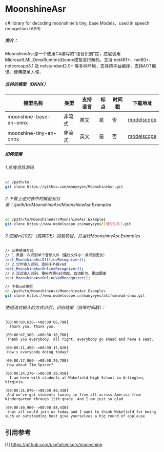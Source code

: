# MoonshineAsr
c# library for decoding moonshine's tiny, base Models，used in speech recognition (ASR)

##### 简介：

MoonshineAsr是一个使用C#编写的“语音识别”库，底层调用Microsoft.ML.OnnxRuntime对onnx模型进行解码，支持 net461+、net60+、netcoreapp3.1 及 netstandard2.0+ 等多种环境，支持跨平台编译，支持AOT编译。使用简单方便。

##### 支持的模型（ONNX）

| 模型名称  |  类型 | 支持语言  | 标点  |  时间戳 | 下载地址  |
| ------------ | ------------ | ------------ | ------------ | ------------ | ------------ |
|  moonshine-base-en-onnx | 非流式  | 英文  |  是 | 否  |  [modelscope](https://modelscope.cn/models/manyeyes/moonshine-base-en-onnx "modelscope") |
|  moonshine-tiny-en-onnx | 非流式  | 英文  |  是 | 否  | [modelscope](https://modelscope.cn/models/manyeyes/moonshine-tiny-en-onnx "modelscope") |

##### 如何使用
###### 1.克隆项目源码
```bash
cd /path/to
git clone https://github.com/manyeyes/MoonshineAsr.git
```
###### 2.下载上述列表中的模型到目录：/path/to/MoonshineAsr/MoonshineAsr.Examples
```bash
cd /path/to/MoonshineAsr/MoonshineAsr.Examples
git clone https://www.modelscope.cn/manyeyes/[模型名称].git
```
###### 3.使用vs2022（或其IDE）加载项目，并运行MoonshineAsr.Examples
```bash
// 三种使用方式
// 1.直接一次识别单个音频文件（建议文件小一点识别更快）
test_MoonshineAsrOfflineRecognizer();
// 2.分片输入识别，适用于外接vad
test_MoonshineAsrOnlineRecognizer();
// 3.流式输入识别，使用内置vad功能，自动断句，更加便捷
test_MoonshineAsrOnlineVadRecognizer();
```

```bash
// 下载vad模型
cd /path/to/MoonshineAsr/MoonshineAsr.Examples
git clone https://www.modelscope.cn/manyeyes/alifsmnvad-onnx.git
```
###### 使用流式输入的方式识别，识别结果（自带时间戳）：
```
[00:00:00,630-->00:00:06,790]
  thank you. Thank you.

[00:00:07,300-->00:00:10,760]
 Thank you everybody. All right, everybody go ahead and have a seat.

[00:00:11,450-->00:00:15,820]
 How's everybody doing today?

[00:00:17,060-->00:00:20,780]
 How about Tim Spicer?

[00:00:24,270-->00:00:30,450]
  I am here with students at Wakefield High School in Arlington, Virginia.

[00:00:31,070-->00:00:40,430]
 And we've got students tuning in from all across America from kindergarten through 12th grade. And I am just so glad

[00:00:40,960-->00:00:48,430]
 that all could join us today and I want to thank Wakefield for being such an outstanding host give yourselves a big round of applause
 ```

 引用参考
----------
[1] https://github.com/usefulsensors/moonshine

